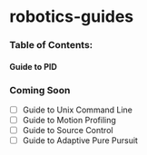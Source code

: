 # robotics-guides
### Table of Contents:
#### Guide to PID

### Coming Soon
- [ ] Guide to Unix Command Line
- [ ] Guide to Motion Profiling
- [ ] Guide to Source Control
- [ ] Guide to Adaptive Pure Pursuit
